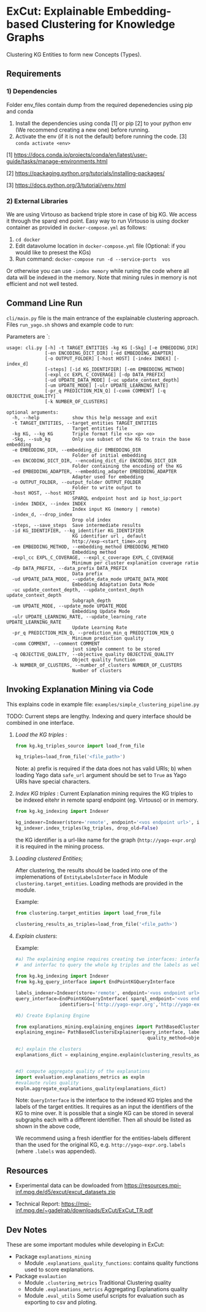 # ExCut: Explainable Embedding-based Clustering for Knowledge Graphs

Clustering KG Entities to form new Concepts (Types).


## Requirements

### 1) Dependencies
Folder env_files contain dump from the required depenedencies using pip and conda

1. Install the dependencies using conda [1] or pip [2] to your python env (We recommend creating a new one) before running.
2. Activate the env (if it is not the default) before running the code. [3]
  `conda activate <env>`

[1] https://docs.conda.io/projects/conda/en/latest/user-guide/tasks/manage-environments.html

[2] https://packaging.python.org/tutorials/installing-packages/

[3] https://docs.python.org/3/tutorial/venv.html


### 2) External Libraries

We are using Virtouso as backend triple store in case of big KG. We access it through the sparql end point. 
Easy way to run Virtouso is using docker container as provided in `docker-compose.yml` as follows:

1. `cd docker`
2. Edit datavolume location in `docker-compose.yml` file (Optional: if you would like to presest the KGs)
3. Run command: `docker-compose run -d --service-ports  vos`

Or otherwise you can use `-index memory` while runing the code where all data will be indexed in the memory. Note that mining rules in memory 
is not efficient and not well tested.



## Command Line Run


`cli/main.py` file is the main entrance of the explainable clustering approach. Files `run_yago.sh` shows and example code to run: 

Parameters are `:

```
usage: cli.py [-h] -t TARGET_ENTITIES -kg KG [-Skg] [-e EMBEDDING_DIR]
              [-en ENCODING_DICT_DIR] [-ed EMBEDDING_ADAPTER]
              [-o OUTPUT_FOLDER] [-host HOST] [-index INDEX] [-index_d]
              [-steps] [-id KG_IDENTIFIER] [-em EMBEDDING_METHOD]
              [-expl_cc EXPL_C_COVERAGE] [-dp DATA_PREFIX]
              [-ud UPDATE_DATA_MODE] [-uc update_context_depth]
              [-um UPDATE_MODE] [-ulr UPDATE_LEARNING_RATE]
              [-pr_q PREDICTION_MIN_Q] [-comm COMMENT] [-q OBJECTIVE_QUALITY]
              [-k NUMBER_OF_CLUSTERS]

optional arguments:
  -h, --help            show this help message and exit
  -t TARGET_ENTITIES, --target_entities TARGET_ENTITIES
                        Target entities file
  -kg KG, --kg KG       Triple format file <s> <p> <o>
  -Skg, --sub_kg        Only use subset of the KG to train the base embedding
  -e EMBEDDING_DIR, --embedding_dir EMBEDDING_DIR
                        Folder of initial embedding
  -en ENCODING_DICT_DIR, --encoding_dict_dir ENCODING_DICT_DIR
                        Folder containing the encoding of the KG
  -ed EMBEDDING_ADAPTER, --embedding_adapter EMBEDDING_ADAPTER
                        Adapter used for embedding
  -o OUTPUT_FOLDER, --output_folder OUTPUT_FOLDER
                        Folder to write output to
  -host HOST, --host HOST
                        SPARQL endpoint host and ip host_ip:port
  -index INDEX, --index INDEX
                        Index input KG (memory | remote)
  -index_d, --drop_index
                        Drop old index
  -steps, --save_steps  Save intermediate results
  -id KG_IDENTIFIER, --kg_identifier KG_IDENTIFIER
                        KG identifier url , default
                        http://exp-<start_time>.org
  -em EMBEDDING_METHOD, --embedding_method EMBEDDING_METHOD
                        Embedding method
  -expl_cc EXPL_C_COVERAGE, --expl_c_coverage EXPL_C_COVERAGE
                        Minimum per cluster explanation coverage ratio
  -dp DATA_PREFIX, --data_prefix DATA_PREFIX
                        Data prefix
  -ud UPDATE_DATA_MODE, --update_data_mode UPDATE_DATA_MODE
                        Embedding Adaptation Data Mode
  -uc update_context_depth, --update_context_depth update_context_depth
                        Subgraph_depth
  -um UPDATE_MODE, --update_mode UPDATE_MODE
                        Embedding Update Mode
  -ulr UPDATE_LEARNING_RATE, --update_learning_rate UPDATE_LEARNING_RATE
                        Update Learning Rate
  -pr_q PREDICTION_MIN_Q, --prediction_min_q PREDICTION_MIN_Q
                        Minimum prediction quality
  -comm COMMENT, --comment COMMENT
                        just simple comment to be stored
  -q OBJECTIVE_QUALITY, --objective_quality OBJECTIVE_QUALITY
                        Object quality function
  -k NUMBER_OF_CLUSTERS, --number_of_clusters NUMBER_OF_CLUSTERS
                        Number of clusters

```

## Invoking Explanation Mining via Code

This explains code in example file: `examples/simple_clustering_pipeline.py`

TODO: Current steps are lengthy. Indexing and query interface should be combined in one interface.

1. _Load the KG triples_ :
    ```python
   from kg.kg_triples_source import load_from_file
    
   kg_triples=load_from_file('<file_path>')
    ```
   
    Note: a) prefix is required if the data does not has valid URIs; b) when loading Yago data  `safe_url` argument 
    should be set to `True` as Yago URIs have special characters. 

2. _Index KG triples_ :
    Current Explanation mining requires the KG triples to be indexed eitehr in remote sparql endpoint (eg. Virtouso) 
    or in memory.
     ```python
   from kg.kg_indexing import Indexer
    
   kg_indexer=Indexer(store='remote', endpoint='<vos endpoint url>', identifier='http://yago-expr.org')
   kg_indexer.index_triples(kg_triples, drop_old=False)
    ```
   the KG identifier is a url-like name for the graph (`http://yago-expr.org`) it is required in the mining process.
   
3. _Loading clustered Entities_;
    
    After clustering, the results should be loaded into one of the implemenations of `EntityLabelsInterface` in Module 
       `clustering.target_entities`. Loading methods are provided in the module.
    
    <!--b) Index clustering results as done in step 2. We recommend using a different identfier for the entities-labels than
     the used for the original KG, e.g. `http://yago-expr.org.labels` (`.labels` was appended)  -->
     
    Example:
    ```python
   from clustering.target_entities import load_from_file
    
   clustering_results_as_triples=load_from_file('<file_path>')
    ```
4. _Explain clusters_:
       
   Example:  
   ```python
   #a) The explaining engine requires creating two interfaces: interface to index labels,
   #  and interfac to query the whole kg triples and the labels as well.
    
   from kg.kg_indexing import Indexer
   from kg.kg_query_interface import EndPointKGQueryInterface
   
   labels_indexer=Indexer(store='remote', endpoint='<vos endpoint url>', identifier='http://yago-expr.org.labels')
   query_interface=EndPointKGQueryInterface( sparql_endpoint='<vos endpoint url>', 
                   identifiers=['http://yago-expr.org','http://yago-expr.org.labels', 'http://yago-expr.org.extension'])

   #b) Create Explaning Engine 

   from explanations_mining.explaining_engines import PathBasedClustersExplainer
   explaining_engine= PathBasedClustersExplainer(query_interface, labels_indexer=labels_indexer,
                                                   quality_method=objective_measure, min_coverage=0.5)
   
   #c) explain the clusters
   explanations_dict = explaining_engine.explain(clustering_results_as_triples,'<output file path>')

   
   #d) compute aggregate quality of the explanations
   import evaluation.explanations_metrics as explm
   #evalaute rules quality
   explm.aggregate_explanations_quality(explanations_dict)
   ```
   Note: `QueryInterface` is the interface to the indexed KG triples and the labels of the target entities. 
    It requires  as an input the identifiers of the KG to mine over. It is possible that a single KG can be stored in 
    several subgraphs each with a different identifier. Then all should be listed as shown in the above code,
     
    We recommend using a fresh identfier for the entities-labels different than
    the used for the original KG, e.g. `http://yago-expr.org.labels` (where `.labels` was appended).

## Resources

* Experimental data can be dowloaded from https://resources.mpi-inf.mpg.de/d5/excut/excut_datasets.zip
<!--* Technical Report: https://resources.mpi-inf.mpg.de/d5/excut/ExCut_TR.pdf -->
* Technical Report: https://mpi-inf.mpg.de/~gadelrab/downloads/ExCut/ExCut_TR.pdf

## Dev Notes

These are some important modules while developing in ExCut:

* Package `explanations_mining`
    * Module `.explanations_quality_functions`: contains quality functions used to score explanations.
*  Package `evalaution`
    * Module `.clustering_metrics` Traditional Clustering quality
    * Module `.explanations_metrics` Aggregating Explanations quality
    * Module `.eval_utils` Some useful scripts for evaluation such as exporting to csv and ploting.
    






